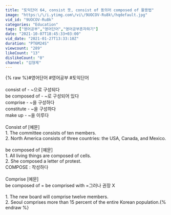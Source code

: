 ```yaml
---
title: "토익단어 64, consist 뜻, consist of 동의어 composed of 활용법"
image: "https:\/\/i.ytimg.com\/vi\/9UOCOV-Ru8k\/hqdefault.jpg"
vid_id: "9UOCOV-Ru8k"
categories: "Education"
tags: ["영어공부","영어단어","영어공부혼자하기"]
date: "2021-10-07T18:45:33+03:00"
vid_date: "2021-01-27T13:33:10Z"
duration: "PT6M24S"
viewcount: "289"
likeCount: "13"
dislikeCount: "0"
channel: "김형제"
---
```

{% raw %}#영어단어 #영어공부 #토익단어<br /><br />consist of - ~으로 구성되다<br />be composed of - ~로 구성되어 있다<br />comprise - ~을 구성하다<br />constitute - ~을 구성하다<br />make up - ~을 이루다<br /><br />Consist of [예문]<br />1. The committee consists of ten members.<br />2. North America consists of three countries: the USA, Canada, and Mexico.<br /><br />be composed of [예문]<br />1. All living things are composed of cells. <br />2. She composed a letter of protest.<br />COMPOSE : 작성하다<br /><br />Comprise [예문]<br />be composed of = be comprised with =그러나 권장 X<br /><br />1. The new board will comprise twelve members.<br />2. Seoul comprises more than 15 percent of the entire Korean population.{% endraw %}
